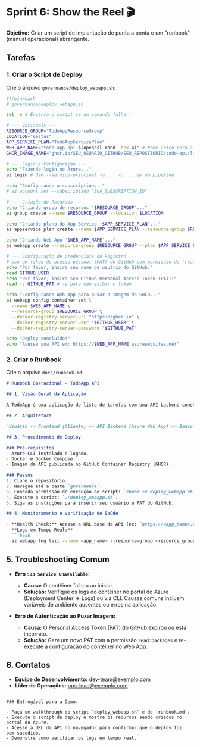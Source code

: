 # Sprint 6: Show the Reel 🎬

**Objetivo:** Criar um script de implantação de ponta a ponta e um "runbook" (manual operacional) abrangente.

## Tarefas

### 1. Criar o Script de Deploy

Crie o arquivo `governance/deploy_webapp.sh`:

```bash
#!/bin/bash
# governance/deploy_webapp.sh

set -e # Encerra o script se um comando falhar

# --- Variáveis ---
RESOURCE_GROUP="TodoAppResourceGroup"
LOCATION="eastus"
APP_SERVICE_PLAN="TodoAppServicePlan"
WEB_APP_NAME="todo-app-api-$(openssl rand -hex 4)" # Nome único para a Web App
GHCR_IMAGE_NAME="ghcr.io/SEU_USUARIO_GITHUB/SEU_REPOSITORIO/todo-api:latest" # Substitua!

# --- Login e Configuração ---
echo "Fazendo login no Azure..."
az login # Use --service-principal -u ... -p ... em um pipeline

echo "Configurando a subscription..."
# az account set --subscription "SUA_SUBSCRIPTION_ID"

# --- Criação de Recursos ---
echo "Criando grupo de recursos '$RESOURCE_GROUP'..."
az group create --name $RESOURCE_GROUP --location $LOCATION

echo "Criando plano do App Service '$APP_SERVICE_PLAN'..."
az appservice plan create --name $APP_SERVICE_PLAN --resource-group $RESOURCE_GROUP --sku B1 --is-linux

echo "Criando Web App '$WEB_APP_NAME'..."
az webapp create --resource-group $RESOURCE_GROUP --plan $APP_SERVICE_PLAN --name $WEB_APP_NAME --deployment-container-image-name $GHCR_IMAGE_NAME

# --- Configuração de Credenciais do Registro ---
# Use um token de acesso pessoal (PAT) do GitHub com permissão de 'read:packages'
echo "Por favor, insira seu nome de usuário do GitHub:"
read GITHUB_USER
echo "Por favor, insira seu GitHub Personal Access Token (PAT):"
read -s GITHUB_PAT # -s para não exibir o token

echo "Configurando Web App para puxar a imagem do GHCR..."
az webapp config container set \
  --name $WEB_APP_NAME \
  --resource-group $RESOURCE_GROUP \
  --docker-registry-server-url "https://ghcr.io" \
  --docker-registry-server-user "$GITHUB_USER" \
  --docker-registry-server-password "$GITHUB_PAT"

echo "Deploy concluído!"
echo "Acesse sua API em: https://$WEB_APP_NAME.azurewebsites.net"
```

### 2. Criar o Runbook

Crie o arquivo `docs/runbook.md`:

```markdown
# Runbook Operacional - TodoApp API

## 1. Visão Geral da Aplicação

A TodoApp é uma aplicação de lista de tarefas com uma API backend construída em FastAPI e um frontend (simulado).

## 2. Arquitetura

`Usuário -> Frontend (Cliente) -> API Backend (Azure Web App) -> Banco de Dados (Azure Cosmos DB)`

## 3. Procedimento de Deploy

### Pré-requisitos
- Azure CLI instalado e logado.
- Docker e Docker Compose.
- Imagem da API publicada no GitHub Container Registry (GHCR).

### Passos
1. Clone o repositório.
2. Navegue até a pasta `governance`.
3. Conceda permissão de execução ao script: `chmod +x deploy_webapp.sh`.
4. Execute o script: `./deploy_webapp.sh`.
5. Siga as instruções para inserir seu usuário e PAT do GitHub.

## 4. Monitoramento e Verificação de Saúde

- **Health Check:** Acesse a URL base da API (ex: `https://<app_name>.azurewebsites.net`). Deve retornar uma mensagem de boas-vindas em JSON.
- **Logs em Tempo Real:**
  ```bash
  az webapp log tail --name <app_name> --resource-group <resource_group>
  ```

## 5. Troubleshooting Comum

- **Erro `503 Service Unavailable`:**
  - **Causa:** O contêiner falhou ao iniciar.
  - **Solução:** Verifique os logs do contêiner no portal do Azure (Deployment Center -> Logs) ou via CLI. Causas comuns incluem variáveis de ambiente ausentes ou erros na aplicação.

- **Erro de Autenticação ao Puxar Imagem:**
  - **Causa:** O Personal Access Token (PAT) do GitHub expirou ou está incorreto.
  - **Solução:** Gere um novo PAT com a permissão `read:packages` e re-execute a configuração do contêiner no Web App.

## 6. Contatos

- **Equipe de Desenvolvimento:** dev-team@exemplo.com
- **Líder de Operações:** ops-lead@exemplo.com
```

### Entregável para a Demo:

- Faça um walkthrough do script `deploy_webapp.sh` e do `runbook.md`.
- Execute o script de deploy e mostre os recursos sendo criados no portal do Azure.
- Acesse a URL da API no navegador para confirmar que o deploy foi bem-sucedido.
- Demonstre como verificar os logs em tempo real.